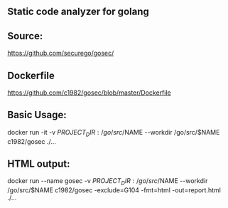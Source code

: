 ## Static code analyzer for golang

## Source:
https://github.com/securego/gosec/

## Dockerfile
https://github.com/c1982/gosec/blob/master/Dockerfile

## Basic Usage:
docker run -it -v $PROJECT_DIR:/go/src/$NAME --workdir /go/src/$NAME c1982/gosec ./...

## HTML output:
docker run --name gosec -v $PROJECT_DIR:/go/src/$NAME --workdir /go/src/$NAME c1982/gosec -exclude=G104 -fmt=html -out=report.html ./...